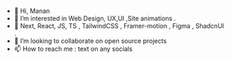 - 👋 Hi, Manan
- 👀 I’m interested in Web Design, UX,UI ,Site animations . 
- 🌱 Next, React, JS, TS , TailwindCSS , Framer-motion , Figma , ShadcnUI .
- 💞️ I’m looking to collaborate on open source projects
- 📫 How to reach me : text on any socials
  

